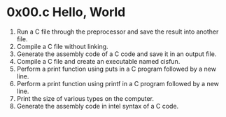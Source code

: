 # 0x00.c Hello, World
1. Run a C file through the preprocessor and save the result into another file.
2. Compile a C file without linking.
3. Generate the assembly code of a C code and save it in an output file.
4. Compile a C file and create an executable named cisfun.
5. Perform a print function using puts in a C program followed by a new line.
6. Perform a print function using printf in a C program followed by a new line.
7. Print the size of various types on the computer.
8. Generate the assembly code in intel syntax of a C code.
